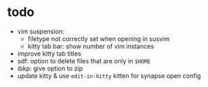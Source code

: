 # todo

- vim suspension:
    - filetype not correctly set when opening in susvim
    - kitty tab bar: show number of vim instances
- improve kitty tab titles
- sdf: option to delete files that are only in `$HOME`
- ibkp: give option to zip
- update kitty & use `edit-in-kitty` kitten for synapse open config
